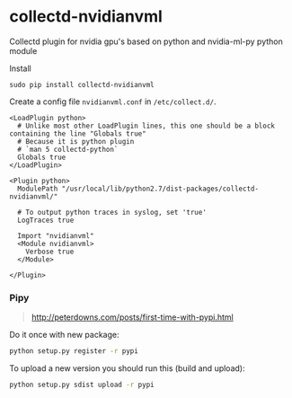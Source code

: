 # collectd-nvidianvml
Collectd plugin for nvidia gpu's based on python and nvidia-ml-py python module

Install
```
sudo pip install collectd-nvidianvml
```

Create a config file `nvidianvml.conf` in `/etc/collect.d/`.

```
<LoadPlugin python>
  # Unlike most other LoadPlugin lines, this one should be a block containing the line "Globals true"
  # Because it is python plugin
  # `man 5 collectd-python`
  Globals true
</LoadPlugin>

<Plugin python>
  ModulePath "/usr/local/lib/python2.7/dist-packages/collectd-nvidianvml/"

  # To output python traces in syslog, set 'true'
  LogTraces true

  Import "nvidianvml"
  <Module nvidianvml>
    Verbose true
  </Module>

</Plugin>
```

### Pipy

> http://peterdowns.com/posts/first-time-with-pypi.html

Do it once with new package:

```bash
python setup.py register -r pypi
```

To upload a new version you should run this (build and upload):

```bash
python setup.py sdist upload -r pypi
```
